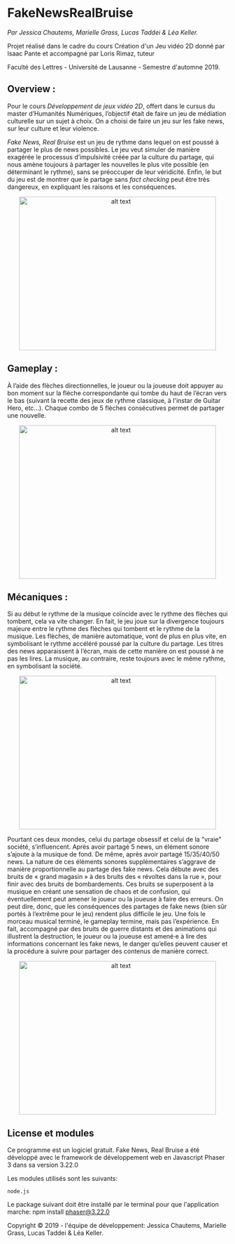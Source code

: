 # FakeNewsRealBruise

<i>Par Jessica Chautems, Marielle Grass, Lucas Taddei & Léa Keller.</i>

Projet réalisé dans le cadre du cours Création d'un Jeu vidéo 2D donné par Isaac Pante et accompagné par Loris Rimaz, tuteur

Faculté des Lettres - Université de Lausanne - Semestre d'automne 2019. 


<h2> Overview : </h2>

<p>Pour le cours <i>Développement de jeux vidéo 2D</i>, offert dans le cursus du master d’Humanités Numériques, l’objectif était de faire un jeu de médiation culturelle sur un sujet à choix. On a choisi de faire un jeu sur les fake news, sur leur culture et leur violence.</p>
    <p><i>Fake News, Real Bruise</i> est un jeu de rythme dans lequel on est poussé à partager le plus de news possibles. Le jeu veut simuler de manière exagérée le processus d’impulsivité créée par la culture du partage, qui nous amène toujours à partager les nouvelles le plus vite possible (en déterminant le rythme), sans se préoccuper de leur véridicité. Enfin, le but du jeu est de montrer que le partage sans <i>fact checking</i> peut être très dangereux, en expliquant les raisons et les conséquences.</p>

<p align="center">
<img src="https://github.com/LucasTaddei/FakeNewsRealBruise/blob/master/page_accueil.png" alt="alt text" width="450" height="350">
    
<h2> Gameplay : </h2>

<p> À l’aide des flèches directionnelles, le joueur ou la joueuse doit appuyer au bon moment sur la flèche correspondante qui tombe du haut de l’écran vers le bas (suivant la recette des jeux de rythme classique, à l'instar de Guitar Hero, etc...). Chaque combo de 5 flèches consécutives permet de partager une nouvelle.</p>

<p align="center">
<img src="https://github.com/LucasTaddei/FakeNewsRealBruise/blob/master/how_to_play.png" alt="alt text" width="450" height="350">


<h2> Mécaniques : </h2>

<p> Si au début le rythme de la musique coïncide avec le rythme des flèches qui tombent, cela va vite changer. En fait, le jeu joue sur la divergence toujours majeure entre le rythme des flèches qui tombent et le rythme de la musique. Les flèches, de manière automatique, vont de plus en plus vite, en symbolisant le rythme accéléré poussé par la culture du partage. Les titres des news apparaissent à l’écran, mais de cette manière on est poussé à ne pas les lires. La musique, au contraire, reste toujours avec le même rythme, en symbolisant la société.</p>

<p align="center">
<img src="https://github.com/LucasTaddei/FakeNewsRealBruise/blob/master/game.png" alt="alt text" width="450" height="350">
    
<p> Pourtant ces deux mondes, celui du partage obsessif et celui de la "vraie" société, s’influencent. Après avoir partagé 5 news, un élément sonore s’ajoute à la musique de fond. De même, après avoir partagé 15/35/40/50 news. La nature de ces éléments sonores supplémentaires s’aggrave de manière proportionnelle au partage des fake news. Cela débute avec des bruits de « grand magasin » à des bruits des « révoltes dans la rue », pour finir avec des bruits de bombardements. Ces bruits se superposent à la musique en créant une sensation de chaos et de confusion, qui éventuellement peut amener le joueur ou la joueuse à faire des erreurs. On peut dire, donc, que les conséquences des partages de fake news (bien sûr portés à l’extrême pour le jeu) rendent plus difficile le jeu.
Une fois le morceau musical terminé, le gameplay termine, mais pas l’expérience. En fait, accompagné par des bruits de guerre distants et des animations qui illustrent la destruction, le joueur ou la joueuse est amené·e à lire des informations concernant les fake news, le danger qu’elles peuvent causer et la procédure à suivre pour partager des contenus de manière correct. </p>

<p align="center">
<img src="https://github.com/LucasTaddei/FakeNewsRealBruise/blob/master/how_to_play.png" alt="alt text" width="450" height="350">

<h2> License et modules </h2>

<p>Ce programme est un logiciel gratuit.  Fake News, Real Bruise a été développé avec le framework de développement web en Javascript Phaser 3 dans sa version 3.22.0

Les modules utilisés sont les suivants:

    node.js

Le package suivant doit être installé par le terminal pour que l'application marche: npm install phaser@3.22.0

Copyright © 2019 - l'équipe de développement: Jessica Chautems, Marielle Grass, Lucas Taddei & Léa Keller. </p>
